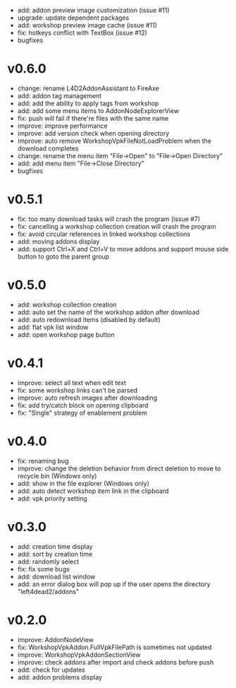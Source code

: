 - add: addon preview image customization (issue #11)
- upgrade: update dependent packages
- add: workshop preview image cache (issue #11)
- fix: hotkeys conflict with TextBox (issue #12)
- bugfixes
# v0.6.0
- change: rename L4D2AddonAssistant to FireAxe
- add: addon tag management
- add: add the ability to apply tags from workshop
- add: add some menu items to AddonNodeExplorerView
- fix: push will fail if there're files with the same name
- improve: improve performance
- improve: add version check when opening directory
- improve: auto remove WorkshopVpkFileNotLoadProblem when the download completes
- change: rename the menu item "File->Open" to "File->Open Directory"
- add: add menu item "File->Close Directory"
- bugfixes
# v0.5.1
- fix: too many download tasks will crash the program (issue #7)
- fix: cancelling a workshop collection creation will crash the program
- fix: avoid circular references in linked workshop collections
- add: moving addons display
- add: support Ctrl+X and Ctrl+V to move addons and support mouse side button to goto the parent group
# v0.5.0
- add: workshop collection creation
- add: auto set the name of the workshop addon after download
- add: auto redownload items (disabled by default)
- add: flat vpk list window
- add: open workshop page button
# v0.4.1
- improve: select all text when edit text
- fix: some workshop links can't be parsed
- improve: auto refresh images after downloading
- fix: add try/catch block on opening clipboard
- fix: "Single" strategy of enablement problem
# v0.4.0
- fix: renaming bug
- improve: change the deletion behavior from direct deletion to move to recycle bin (Windows only)
- add: show in the file explorer (Windows only)
- add: auto detect workshop item link in the clipboard
- add: vpk priority setting
# v0.3.0
- add: creation time display
- add: sort by creation time
- add: randomly select
- fix: fix some bugs
- add: download list window
- add: an error dialog box will pop up if the user opens the directory "left4dead2/addons"
# v0.2.0
- improve: AddonNodeView
- fix: WorkshopVpkAddon.FullVpkFilePath is sometimes not updated
- improve: WorkshopVpkAddonSectionView
- improve: check addons after import and check addons before push
- add: check for updates
- add: addon problems display
